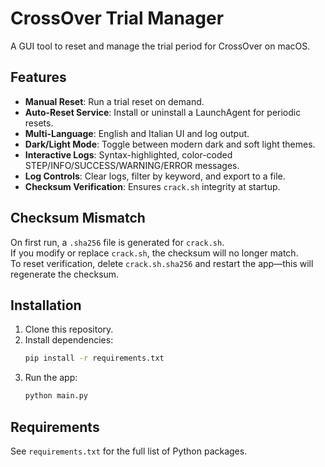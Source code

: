 # CrossOver Trial Manager

A GUI tool to reset and manage the trial period for CrossOver on macOS.

## Features

- **Manual Reset**: Run a trial reset on demand.  
- **Auto-Reset Service**: Install or uninstall a LaunchAgent for periodic resets.  
- **Multi-Language**: English and Italian UI and log output.  
- **Dark/Light Mode**: Toggle between modern dark and soft light themes.  
- **Interactive Logs**: Syntax-highlighted, color-coded STEP/INFO/SUCCESS/WARNING/ERROR messages.  
- **Log Controls**: Clear logs, filter by keyword, and export to a file.  
- **Checksum Verification**: Ensures `crack.sh` integrity at startup.  

## Checksum Mismatch

On first run, a `.sha256` file is generated for `crack.sh`.  
If you modify or replace `crack.sh`, the checksum will no longer match.  
To reset verification, delete `crack.sh.sha256` and restart the app—this will regenerate the checksum.

## Installation

1. Clone this repository.  
2. Install dependencies:
   ```bash
   pip install -r requirements.txt
   ```
3. Run the app:
   ```bash
   python main.py
   ```

## Requirements

See `requirements.txt` for the full list of Python packages.